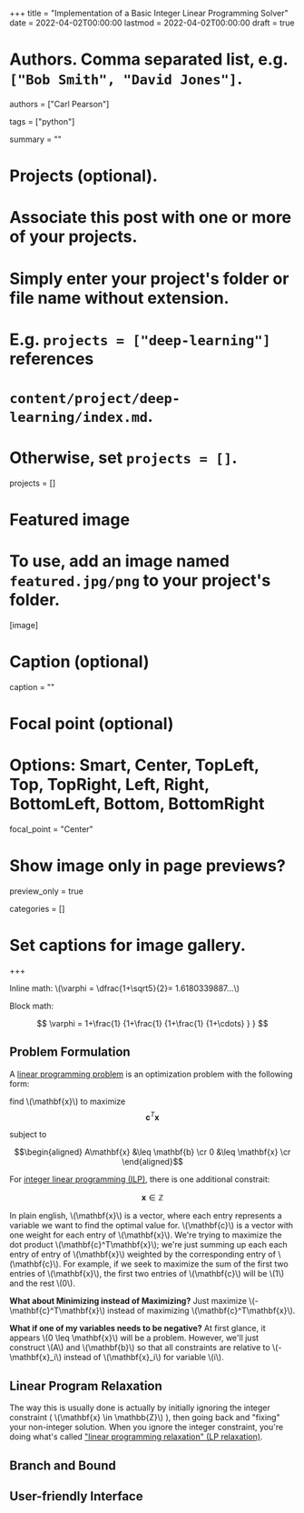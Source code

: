 +++
title = "Implementation of a Basic Integer Linear Programming Solver"
date = 2022-04-02T00:00:00
lastmod = 2022-04-02T00:00:00
draft = true

# Authors. Comma separated list, e.g. `["Bob Smith", "David Jones"]`.
authors = ["Carl Pearson"]

tags = ["python"]

summary = ""

# Projects (optional).
#   Associate this post with one or more of your projects.
#   Simply enter your project's folder or file name without extension.
#   E.g. `projects = ["deep-learning"]` references 
#   `content/project/deep-learning/index.md`.
#   Otherwise, set `projects = []`.
projects = []

# Featured image
# To use, add an image named `featured.jpg/png` to your project's folder. 
[image]
  # Caption (optional)
  caption = ""

  # Focal point (optional)
  # Options: Smart, Center, TopLeft, Top, TopRight, Left, Right, BottomLeft, Bottom, BottomRight
  focal_point = "Center"

  # Show image only in page previews?
  preview_only = true


categories = []




# Set captions for image gallery.


+++

<!-- style math  -->
<script>
    document.addEventListener("DOMContentLoaded", function() {
        renderMathInElement(document.body, {
          // customised options
          // • auto-render specific keys, e.g.:
          delimiters: [
              {left: '$$', right: '$$', display: true},
              {left: '$', right: '$', display: false},
              {left: '\\(', right: '\\)', display: false},
              {left: '\\[', right: '\\]', display: true}
          ],
          // • rendering keys, e.g.:
          throwOnError : false
        });
    });
</script>

Inline math: \\(\varphi = \dfrac{1+\sqrt5}{2}= 1.6180339887…\\)

Block math:

$$
 \varphi = 1+\frac{1} {1+\frac{1} {1+\frac{1} {1+\cdots} } }
$$

## Problem Formulation

A [linear programming problem](https://en.wikipedia.org/wiki/Linear_programming) is an optimization problem with the following form:

find \\(\mathbf{x}\\) to maximize
$$
\mathbf{c}^T\mathbf{x}
$$

subject to 

$$\begin{aligned}
A\mathbf{x} &\leq \mathbf{b} \cr
0 &\leq \mathbf{x} \cr
\end{aligned}$$

For [integer linear programming (ILP)](https://en.wikipedia.org/wiki/Integer_programming), there is one additional constrait:

$$
\mathbf{x} \in \mathbb{Z}
$$

In plain english, \\(\mathbf{x}\\) is a vector, where each entry represents a variable we want to find the optimal value for.
\\(\mathbf{c}\\) is a vector with one weight for each entry of \\(\mathbf{x}\\).
We're trying to maximize the dot product  \\(\mathbf{c}^T\mathbf{x}\\); we're just summing up each  each entry of entry of \\(\mathbf{x}\\) weighted by the corresponding entry of \\(\mathbf{c}\\).
For example, if we seek to maximize the sum of the first two entries of \\(\mathbf{x}\\), the first two entries of \\(\mathbf{c}\\) will be \\(1\\) and the rest \\(0\\).

**What about Minimizing instead of Maximizing?** 
Just maximize \\(-\mathbf{c}^T\mathbf{x}\\) instead of maximizing \\(\mathbf{c}^T\mathbf{x}\\).

**What if one of my variables needs to be negative?** 
At first glance, it appears \\(0 \leq \mathbf{x}\\) will be a problem.
However, we'll just construct \\(A\\) and \\(\mathbf{b}\\) so that all constraints are relative to \\(-\mathbf{x}_i\\) instead of \\(\mathbf{x}_i\\) for variable \\(i\\).

## Linear Program Relaxation

The way this is usually done is actually by initially ignoring the integer constraint ( \\(\mathbf{x} \in \mathbb{Z}\\) ), then going back and "fixing" your non-integer solution.
When you ignore the integer constraint, you're doing what's called ["linear programming relaxation" (LP relaxation)](https://en.wikipedia.org/wiki/Linear_programming_relaxation).

## Branch and Bound

## User-friendly Interface